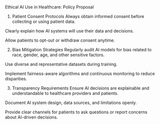 Ethical AI Use in Healthcare: Policy Proposal
1. Patient Consent Protocols
Always obtain informed consent before collecting or using patient data.

Clearly explain how AI systems will use their data and decisions.

Allow patients to opt-out or withdraw consent anytime.

2. Bias Mitigation Strategies
Regularly audit AI models for bias related to race, gender, age, and other sensitive factors.

Use diverse and representative datasets during training.

Implement fairness-aware algorithms and continuous monitoring to reduce disparities.

3. Transparency Requirements
Ensure AI decisions are explainable and understandable to healthcare providers and patients.

Document AI system design, data sources, and limitations openly.

Provide clear channels for patients to ask questions or report concerns about AI-driven decisions.

